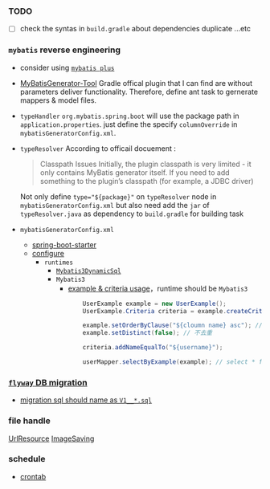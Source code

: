 ### TODO
- [ ] check the syntas in `build.gradle` about dependencies duplicate ...etc

### `mybatis` reverse engineering
* consider using [`mybatis plus`](https://baomidou.com/guide/)

* [MyBatisGenerator-Tool](https://github.com/kingcos/MyBatisGenerator-Tool)
    Gradle offical plugin that I can find are without parameters deliver functionality.
    Therefore, define ant task to gernerate mappers & model files.

* `typeHandler`
    `org.mybatis.spring.boot` will use the package path in `application.properties`. just define the specify `columnOverride` in `mybatisGeneratorConfig.xml`.

* `typeResolver`
    According to officail docuement : 
    > Classpath Issues
        Initially, the plugin classpath is very limited - it only contains MyBatis generator itself. If you need to add something to the plugin’s classpath (for example, a JDBC driver)

    Not only define `type="${package}"` on `typeResolver` node in `mybatisGeneratorConfig.xml` but also need add the `jar` of `typeResolver.java` as dependency to `build.gradle` for building task
     
* `mybatisGeneratorConfig.xml`
    * [spring-boot-starter](https://mybatis.org/spring-boot-starter/mybatis-spring-boot-autoconfigure/)
    * [configure](https://gist.github.com/rorast/6c0900e5dc4c5ed222cc239589896c46)
        * `runtimes`
            * [`Mybatis3DynamicSql`](https://mybatis.org/mybatis-dynamic-sql/docs/select.html)
            * `Mybatis3`
                * [example & criteria usage](https://zhuanlan.zhihu.com/p/42411540)，runtime should be `Mybatis3`
                    ```java
                        UserExample example = new UserExample();
                        UserExample.Criteria criteria = example.createCriteria();

                        example.setOrderByClause("${cloumn name} asc"); // 升序
                        example.setDistinct(false); // 不去重

                        criteria.addNameEqualTo("${username}");

                        userMapper.selectByExample(example); // select * from user where name=${username} order by ${cloumn name} asc
                    ```

### [`flyway` DB migration](https://flywaydb.org/documentation/usage/gradle/)
* [migration sql should name as `V1__*.sql`](https://stackoverflow.com/questions/53173291/flyway-cannot-find-migrations-location-in)


### file handle
[UrlResource](https://docs.spring.io/spring-framework/docs/current/javadoc-api/org/springframework/core/io/UrlResource.html)
[ImageSaving](http://www.java2s.com/example/java-utility-method/url-load/saveimage-string-imageurl-string-destinationfile-f9579.html)


### schedule
* [crontab](https://crontab.guru)
